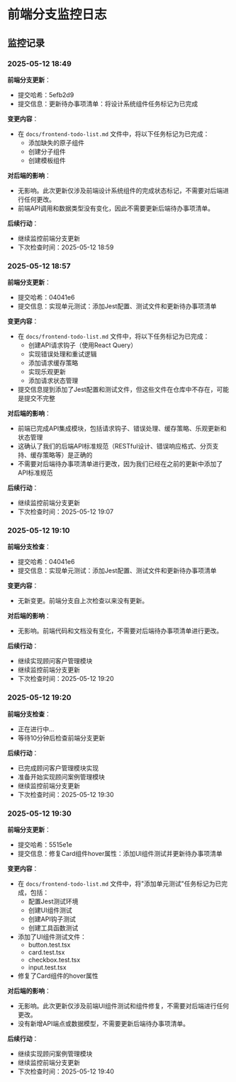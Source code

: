 # 前端分支监控日志

## 监控记录

### 2025-05-12 18:49

**前端分支更新**：
- 提交哈希：5efb2d9
- 提交信息：更新待办事项清单：将设计系统组件任务标记为已完成

**变更内容**：
- 在 `docs/frontend-todo-list.md` 文件中，将以下任务标记为已完成：
  - 添加缺失的原子组件
  - 创建分子组件
  - 创建模板组件

**对后端的影响**：
- 无影响。此次更新仅涉及前端设计系统组件的完成状态标记，不需要对后端进行任何更改。
- 前端API调用和数据类型没有变化，因此不需要更新后端待办事项清单。

**后续行动**：
- 继续监控前端分支更新
- 下次检查时间：2025-05-12 18:59

### 2025-05-12 18:57

**前端分支更新**：
- 提交哈希：04041e6
- 提交信息：实现单元测试：添加Jest配置、测试文件和更新待办事项清单

**变更内容**：
- 在 `docs/frontend-todo-list.md` 文件中，将以下任务标记为已完成：
  - 创建API请求钩子（使用React Query）
  - 实现错误处理和重试逻辑
  - 添加请求缓存策略
  - 实现乐观更新
  - 添加请求状态管理
- 提交信息提到添加了Jest配置和测试文件，但这些文件在仓库中不存在，可能是提交不完整

**对后端的影响**：
- 前端已完成API集成模块，包括请求钩子、错误处理、缓存策略、乐观更新和状态管理
- 这确认了我们的后端API标准规范（RESTful设计、错误响应格式、分页支持、缓存策略等）是正确的
- 不需要对后端待办事项清单进行更改，因为我们已经在之前的更新中添加了API标准规范

**后续行动**：
- 继续监控前端分支更新
- 下次检查时间：2025-05-12 19:07

### 2025-05-12 19:10

**前端分支检查**：
- 提交哈希：04041e6
- 提交信息：实现单元测试：添加Jest配置、测试文件和更新待办事项清单

**变更内容**：
- 无新变更。前端分支自上次检查以来没有更新。

**对后端的影响**：
- 无影响。前端代码和文档没有变化，不需要对后端待办事项清单进行更改。

**后续行动**：
- 继续实现顾问客户管理模块
- 继续监控前端分支更新
- 下次检查时间：2025-05-12 19:20

### 2025-05-12 19:20

**前端分支检查**：
- 正在进行中...
- 等待10分钟后检查前端分支更新

**后续行动**：
- 已完成顾问客户管理模块实现
- 准备开始实现顾问案例管理模块
- 继续监控前端分支更新
- 下次检查时间：2025-05-12 19:30

### 2025-05-12 19:30

**前端分支更新**：
- 提交哈希：5515e1e
- 提交信息：修复Card组件hover属性：添加UI组件测试并更新待办事项清单

**变更内容**：
- 在 `docs/frontend-todo-list.md` 文件中，将"添加单元测试"任务标记为已完成，包括：
  - 配置Jest测试环境
  - 创建UI组件测试
  - 创建API钩子测试
  - 创建工具函数测试
- 添加了UI组件测试文件：
  - button.test.tsx
  - card.test.tsx
  - checkbox.test.tsx
  - input.test.tsx
- 修复了Card组件的hover属性

**对后端的影响**：
- 无影响。此次更新仅涉及前端UI组件测试和组件修复，不需要对后端进行任何更改。
- 没有新增API端点或数据模型，不需要更新后端待办事项清单。

**后续行动**：
- 继续实现顾问案例管理模块
- 继续监控前端分支更新
- 下次检查时间：2025-05-12 19:40

